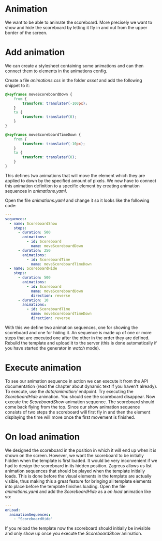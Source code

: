 # Animation
We want to be able to animate the scoreboard. More precisely we want to show and hide the scoreboard by letting it fly
in and out from the upper border of the screen.

# Add animation

We can create a stylesheet containing some animations and can then connect them to elements in the animations config.

Create a file _animations.css_ in the folder _asset_ and add the following snippet to it:

```css
@keyframes moveScoreboardDown {
    from {
        transform: translateY(-100px);
    }
    to {
        transform: translateY(0);
    }
}

@keyframes moveScoreboardTimeDown {
    from {
        transform: translateY(-10px);
    }
    to {
        transform: translateY(0);
    }
}
```

This defines two animations that will move the element which they are applied to down by the specified amount of pixels.
We now have to connect this animation definition to a specific element by creating animation sequences in _animations.yaml_.

Open the file _animations.yaml_ and change it so it looks like the following code:

```yaml
---
sequences:
  - name: ScoreboardShow
    steps:
      - duration: 500
        animations:
          - id: Scoreboard
            name: moveScoreboardDown
      - duration: 250
        animations:
          - id: ScoreboardTime
            name: moveScoreboardTimeDown
  - name: ScoreboardHide
    steps:
      - duration: 500
        animations:
          - id: Scoreboard
            name: moveScoreboardDown
            direction: reverse
      - duration: 10
        animations:
          - id: ScoreboardTime
            name: moveScoreboardTimeDown
            direction: reverse
```

With this we define two animation sequences, one for showing the scoreboard and one for hiding it. An sequence is made
up of one or more steps that are executed one after the other in the order they are defined. Rebuild the template and
upload it to the server (this is done automatically if you have started the generator in _watch_ mode).

# Execute animation

To see our animation sequence in action we can execute it from the API documentation (read the chapter about dynamic text if you haven't already). To execute, use the _data/animation/_ endpoint. Try executing the _ScoreboardHide_ animation. You
should see the scoreboard disappear. Now execute the _ScoreboardShow_ animation sequence. The scoreboard should come
back flying from the top. Since our show animation sequence consists of two steps the scoreboard will first fly in and
then the element displaying the time will move once the first movement is finished.

# On load animation

We designed the scoreboard in the position in which it will end up when it is shown on the screen. However, we want the
scoreboard to be initially hidden when the template is first loaded. It would be very inconvenient if we had to design
the scoreboard in its hidden position. Zagreus allows us list animation sequences that should be played when the
template initially loads. This is done before the visual elements in the template are actually visible, thus making this
a great feature for bringing all template elements into place before the template finishes loading. Open the file _animations.yaml_ and add the _ScoreboardHide_ as a _on load_ animation like so:

```yaml
---
onLoad:
  animationSequences:
    - "ScoreboardHide"
```

If you reload the template now the scoreboard should initially be invisible and only show up once you execute the _ScoreboardShow_ animation.